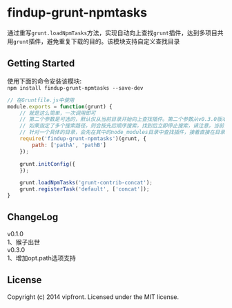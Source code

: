# findup-grunt-npmtasks 

通过重写`grunt.loadNpmTasks`方法，实现自动向上查找`grunt`插件，达到多项目共用`grunt`插件，避免重复下载的目的。该模块支持自定义查找目录

## Getting Started
使用下面的命令安装该模块:   
`npm install findup-grunt-npmtasks --save-dev`

```javascript
// 在Gruntfile.js中使用  
module.exports = function(grunt) {
    // 就是这么简单，一次调用即可
    // 第二个参数是可选的，默认仅从当前目录开始向上查找插件。第二个参数从v0.3.0版本开始提供
    // 如果指定了多个搜索路径，则会按先后顺序搜索，找到后立即停止搜索，请注意，当前目录路径会默认加到path配置最前面。你可以使用`grunt -v`来查看最终加载的插件文件
    // 针对一个具体的目录，会先在其中的node_modules目录中查找插件，接着直接在目录下查找插件，找到即止
    require('findup-grunt-npmtasks')(grunt, {
    	path: ['pathA', 'pathB']
    });

    grunt.initConfig({
    });

    grunt.loadNpmTasks('grunt-contrib-concat');
    grunt.registerTask('default', ['concat']);
}
```

## ChangeLog
v0.1.0  
1、猴子出世  
v0.3.0  
1、增加opt.path选项支持

## License
Copyright (c) 2014 vipfront. Licensed under the MIT license.
